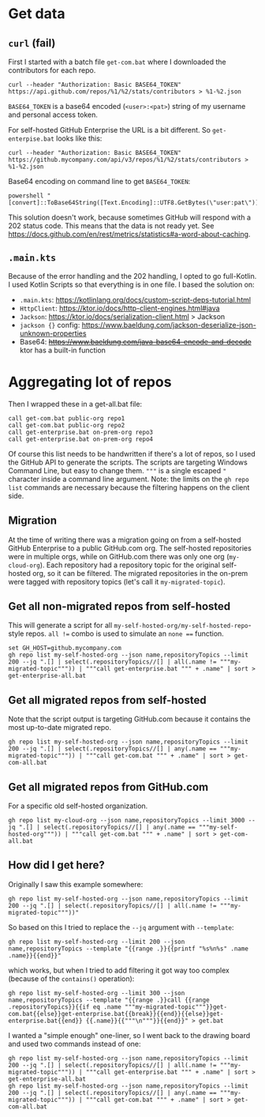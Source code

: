 # Get data
## `curl` (fail)

First I started with a batch file `get-com.bat` where I downloaded the contributors for each repo. 
```shell
curl --header "Authorization: Basic BASE64_TOKEN" https://api.github.com/repos/%1/%2/stats/contributors > %1-%2.json
```
`BASE64_TOKEN` is a base64 encoded (`<user>:<pat>`) string of my username and personal access token.

For self-hosted GitHub Enterprise the URL is a bit different. So `get-enterpise.bat` looks like this:
```shell
curl --header "Authorization: Basic BASE64_TOKEN" https://github.mycompany.com/api/v3/repos/%1/%2/stats/contributors > %1-%2.json
```

Base64 encoding on command line to get `BASE64_TOKEN`:
```shell
powershell "[convert]::ToBase64String([Text.Encoding]::UTF8.GetBytes(\"user:pat\"))"
```

This solution doesn't work, because sometimes GitHub will respond with a 202 status code. This means that the data is not ready yet.
See https://docs.github.com/en/rest/metrics/statistics#a-word-about-caching.

## `.main.kts`
Because of the error handling and the 202 handling, I opted to go full-Kotlin.
I used Kotlin Scripts so that everything is in one file.
I based the solution on:
 * `.main.kts`: https://kotlinlang.org/docs/custom-script-deps-tutorial.html
 * `HttpClient`: https://ktor.io/docs/http-client-engines.html#java
 * `Jackson`: https://ktor.io/docs/serialization-client.html > Jackson
 * `jackson {}` config: https://www.baeldung.com/jackson-deserialize-json-unknown-properties
 * Base64: ~~https://www.baeldung.com/java-base64-encode-and-decode~~ ktor has a built-in function

# Aggregating lot of repos
Then I wrapped these in a get-all.bat file:
```shell
call get-com.bat public-org repo1
call get-com.bat public-org repo2
call get-enterprise.bat on-prem-org repo3
call get-enterprise.bat on-prem-org repo4
```

Of course this list needs to be handwritten if there's a lot of repos, so I used the GitHub API to generate the scripts.
The scripts are targeting Windows Command Line, but easy to change them. `"""` is a single escaped `"` character inside a command line argument.
Note: the limits on the `gh repo list` commands are necessary because the filtering happens on the client side.

## Migration
At the time of writing there was a migration going on from a self-hosted GitHub Enterprise to a public GitHub.com org.
The self-hosted repositories were in multiple orgs, while on GitHub.com there was only one org (`my-cloud-org`).
Each repository had a repository topic for the original self-hosted org, so it can be filtered. 
The migrated repositories in the on-prem were tagged with repository topics (let's call it `my-migrated-topic`).

## Get all non-migrated repos from self-hosted
This will generate a script for all `my-self-hosted-org/my-self-hosted-repo`-style repos.
`all !=` combo is used to simulate an `none ==` function.
```shell
set GH_HOST=github.mycompany.com
gh repo list my-self-hosted-org --json name,repositoryTopics --limit 200 --jq ".[] | select(.repositoryTopics//[] | all(.name != """my-migrated-topic""")) | """call get-enterprise.bat """ + .name" | sort > get-enterprise-all.bat
```

## Get all migrated repos from self-hosted
Note that the script output is targeting GitHub.com because it contains the most up-to-date migrated repo.
```shell
gh repo list my-self-hosted-org --json name,repositoryTopics --limit 200 --jq ".[] | select(.repositoryTopics//[] | any(.name == """my-migrated-topic""")) | """call get-com.bat """ + .name" | sort > get-com-all.bat
```

## Get all migrated repos from GitHub.com
For a specific old self-hosted organization.
```shell
gh repo list my-cloud-org --json name,repositoryTopics --limit 3000 --jq ".[] | select(.repositoryTopics//[] | any(.name == """my-self-hosted-org""")) | """call get-com.bat """ + .name" | sort > get-com-all.bat
```

## How did I get here?
Originally I saw this example somewhere:
```shell
gh repo list my-self-hosted-org --json name,repositoryTopics --limit 200 --jq ".[] | select(.repositoryTopics//[] | all(.name != """my-migrated-topic"""))"
```
So based on this I tried to replace the `--jq` argument with `--template`:
```shell
gh repo list my-self-hosted-org --limit 200 --json name,repositoryTopics --template "{{range .}}{{printf "%s%n%s" .name .name}}{{end}}"
```
which works, but when I tried to add filtering it got way too complex (because of the `contains()` operation):
```shell
gh repo list my-self-hosted-org --limit 300 --json name,repositoryTopics --template "{{range .}}call {{range .repositoryTopics}}{{if eq .name """my-migrated-topic"""}}get-com.bat{{else}}get-enterprise.bat{{break}}{{end}}{{else}}get-enterprise.bat{{end}} {{.name}}{{"""\n"""}}{{end}}" > get.bat
```
I wanted a "simple enough" one-liner, so I went back to the drawing board and used two commands instead of one:
```shell
gh repo list my-self-hosted-org --json name,repositoryTopics --limit 200 --jq ".[] | select(.repositoryTopics//[] | all(.name != """my-migrated-topic""")) | """call get-enterprise.bat """ + .name" | sort > get-enterprise-all.bat
gh repo list my-self-hosted-org --json name,repositoryTopics --limit 200 --jq ".[] | select(.repositoryTopics//[] | any(.name == """my-migrated-topic""")) | """call get-com.bat """ + .name" | sort > get-com-all.bat
```
